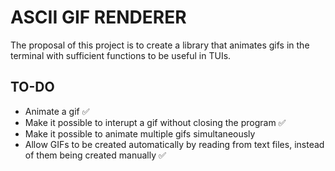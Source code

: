 # ASCII GIF RENDERER

The proposal of this project is to create a library that animates gifs in the terminal with sufficient functions to be useful in TUIs.

## TO-DO

- Animate a gif ✅
- Make it possible to interupt a gif without closing the program ✅
- Make it possible to animate multiple gifs simultaneously
- Allow GIFs to be created automatically by reading from text files, instead of them being created manually ✅